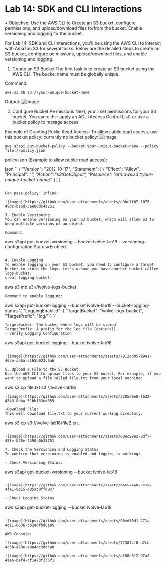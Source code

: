 # Lab 14: SDK and CLI Interactions
• Objective: Use the AWS CLI to Create an S3 bucket, configure permissions, and upload/download files to/from the bucket. Enable versioning and logging for the bucket.


For Lab 14: SDK and CLI Interactions, you'll be using the AWS CLI to interact with Amazon S3 for several tasks. Below are the detailed steps to create an S3 bucket, configure permissions, upload/download files, and enable versioning and logging.

1. Create an S3 Bucket
The first task is to create an S3 bucket using the AWS CLI. The bucket name must be globally unique.

Command:
```
aws s3 mb s3://your-unique-bucket-name
```
Output:
![image](https://github.com/user-attachments/assets/20fbb0dd-7a07-4aa7-8877-6e4e81e4759c)

2. Configure Bucket Permissions
Next, you'll set permissions for your S3 bucket. You can either apply an ACL (Access Control List) or use a bucket policy to manage access.

Example of Granting Public Read Access:
To allow public read access, use this bucket policy:
currently no bucket policy:
![image](https://github.com/user-attachments/assets/5fdbb168-d31b-496f-a66e-22e50ea6af3d)

```
aws s3api put-bucket-policy --bucket your-unique-bucket-name --policy file://policy.json
```
policy.json (Example to allow public read access):

json
``
{
  "Version": "2012-10-17",
  "Statement": [
  {
      "Effect": "Allow",
      "Principal": "*",
      "Action": "s3:GetObject",
      "Resource": "arn:aws:s3:::your-unique-bucket-name/*"
    }
  ]
}

```

Can pass policy  inline:

![image](https://github.com/user-attachments/assets/e9bc7f07-1075-49dc-b16d-5ee88dc4a251)

3. Enable Versioning
You can enable versioning on your S3 bucket, which will allow S3 to keep multiple versions of an object.

Command:
```
aws s3api put-bucket-versioning --bucket ivolve-lab18 --versioning-configuration Status=Enabled 
```

4. Enable Logging
To enable logging on your S3 bucket, you need to configure a target bucket to store the logs. Let's assume you have another bucket called logs-bucket.
creat logging bucket:
```
aws s3 mb s3://ivolve-logs-bucket 
```
Command to enable logging:
```
aws s3api put-bucket-logging --bucket ivolve-lab18 --bucket-logging-status '{
  "LoggingEnabled": {
  "TargetBucket": "ivolve-logs-bucket",
  "TargetPrefix": "log/"
  }
}'
```
TargetBucket: The bucket where logs will be stored.
TargetPrefix: A prefix for the log file (optional).
- Verify Logging Configuration
```
aws s3api get-bucket-logging --bucket ivolve-lab18
```

![image](https://github.com/user-attachments/assets/7912dd05-99a1-463e-aa6a-a165b023c6a6)

5. Upload a File to the S3 Bucket
Use the AWS CLI to upload files to your S3 bucket. For example, if you want to upload a file called file.txt from your local machine:
```
aws s3 cp file.txt s3://ivolve-lab18/
```
![image](https://github.com/user-attachments/assets/3285a0e8-f632-4543-8dba-51bb163ed859)

-Download File:
This will download file.txt to your current working directory.
```
aws s3 cp s3://ivolve-lab18/file2.txt . 
```

![image](https://github.com/user-attachments/assets/68ec99e2-8df7-45fe-b78e-4390a0b33751)

7. Check the Versioning and Logging Status
To confirm that versioning is enabled and logging is working:

- Check Versioning Status:
```
aws s3api get-bucket-versioning --bucket ivolve-lab18
```

![image](https://github.com/user-attachments/assets/ba657ee9-5418-4fa1-9b15-d05ac0ffd0c7)

- Check Logging Status:
```
aws s3api get-bucket-logging --bucket ivolve-lab18
```

![image](https://github.com/user-attachments/assets/90ed50d1-271a-4c11-8636-cb2e6fbd8a05)

AWS Console:

![image](https://github.com/user-attachments/assets/77304cf0-a7cb-4c5b-a98e-a8e4dc3ddca8)

![image](https://github.com/user-attachments/assets/af88e612-97a8-4aa6-bef4-cf1473f336f1)


